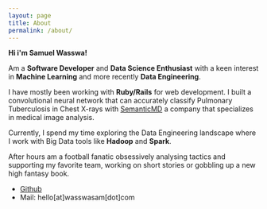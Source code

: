 ```yaml
---
layout: page
title: About
permalink: /about/
---
```


**Hi i'm Samuel Wasswa!**

 Am a **Software Developer** and **Data Science Enthusiast** with a keen interest in **Machine Learning** and more recently **Data Engineering**.

I have mostly been working with **Ruby/Rails** for web development. I built a convolutional neural network that can accurately classify Pulmonary Tuberculosis in Chest X-rays with [SemanticMD](https://semantic.md/) a company that specializes in medical image analysis.

Currently, I spend my time exploring the Data Engineering landscape where I work with Big Data tools like **Hadoop** and **Spark**.

After hours am a football fanatic obsessively analysing tactics and supporting my favorite team, working on short stories or gobbling up a new high fantasy book.

* [Github](http://github.com/samtechie)
* Mail: hello[at]wasswasam[dot]com
